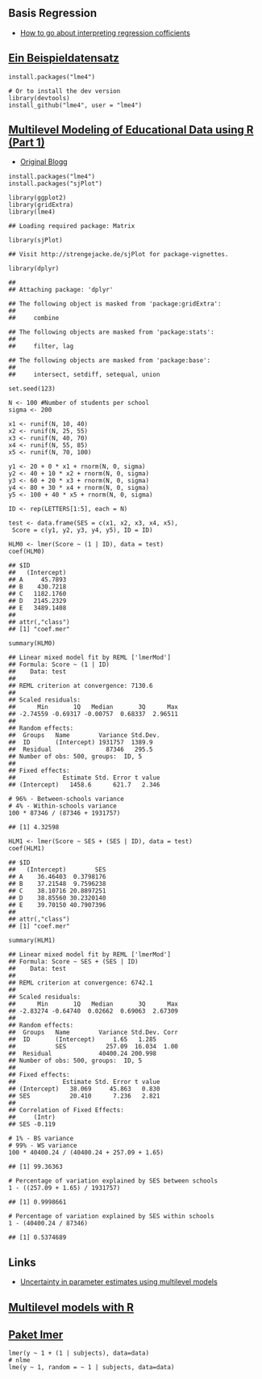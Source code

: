 Basis Regression
----------------

-   [How to go about interpreting regression
    cofficients](https://www.r-bloggers.com/how-to-go-about-interpreting-regression-cofficients/)

[Ein Beispieldatensatz](https://www.jaredknowles.com/journal/2013/11/25/getting-started-with-mixed-effect-models-in-r)
----------------------------------------------------------------------------------------------------------------------

    install.packages("lme4")

    # Or to install the dev version
    library(devtools)
    install_github("lme4", user = "lme4")

[Multilevel Modeling of Educational Data using R (Part 1)](https://www.r-bloggers.com/multilevel-modeling-of-educational-data-using-r-part-1/)
----------------------------------------------------------------------------------------------------------------------------------------------

-   [Original
    Blogg](http://hagutierrezro.blogspot.de/2016/10/multilevel-modeling-of-educational-data.html)

<!-- -->

    install.packages("lme4")
    install.packages("sjPlot")

    library(ggplot2)
    library(gridExtra)
    library(lme4)

    ## Loading required package: Matrix

    library(sjPlot)

    ## Visit http://strengejacke.de/sjPlot for package-vignettes.

    library(dplyr)

    ## 
    ## Attaching package: 'dplyr'

    ## The following object is masked from 'package:gridExtra':
    ## 
    ##     combine

    ## The following objects are masked from 'package:stats':
    ## 
    ##     filter, lag

    ## The following objects are masked from 'package:base':
    ## 
    ##     intersect, setdiff, setequal, union

    set.seed(123)

    N <- 100 #Number of students per school
    sigma <- 200

    x1 <- runif(N, 10, 40)
    x2 <- runif(N, 25, 55)
    x3 <- runif(N, 40, 70)
    x4 <- runif(N, 55, 85)
    x5 <- runif(N, 70, 100)

    y1 <- 20 + 0 * x1 + rnorm(N, 0, sigma)
    y2 <- 40 + 10 * x2 + rnorm(N, 0, sigma)
    y3 <- 60 + 20 * x3 + rnorm(N, 0, sigma)
    y4 <- 80 + 30 * x4 + rnorm(N, 0, sigma)
    y5 <- 100 + 40 * x5 + rnorm(N, 0, sigma)

    ID <- rep(LETTERS[1:5], each = N)

    test <- data.frame(SES = c(x1, x2, x3, x4, x5), 
     Score = c(y1, y2, y3, y4, y5), ID = ID)

    HLM0 <- lmer(Score ~ (1 | ID), data = test)
    coef(HLM0)

    ## $ID
    ##   (Intercept)
    ## A     45.7893
    ## B    430.7218
    ## C   1182.1760
    ## D   2145.2329
    ## E   3489.1408
    ## 
    ## attr(,"class")
    ## [1] "coef.mer"

    summary(HLM0)

    ## Linear mixed model fit by REML ['lmerMod']
    ## Formula: Score ~ (1 | ID)
    ##    Data: test
    ## 
    ## REML criterion at convergence: 7130.6
    ## 
    ## Scaled residuals: 
    ##      Min       1Q   Median       3Q      Max 
    ## -2.74559 -0.69317 -0.00757  0.68337  2.96511 
    ## 
    ## Random effects:
    ##  Groups   Name        Variance Std.Dev.
    ##  ID       (Intercept) 1931757  1389.9  
    ##  Residual               87346   295.5  
    ## Number of obs: 500, groups:  ID, 5
    ## 
    ## Fixed effects:
    ##             Estimate Std. Error t value
    ## (Intercept)   1458.6      621.7   2.346

    # 96% - Between-schools variance
    # 4% - Within-schools variance
    100 * 87346 / (87346 + 1931757)

    ## [1] 4.32598

    HLM1 <- lmer(Score ~ SES + (SES | ID), data = test)
    coef(HLM1)

    ## $ID
    ##   (Intercept)        SES
    ## A    36.46403  0.3798176
    ## B    37.21548  9.7596238
    ## C    38.10716 20.8897251
    ## D    38.85560 30.2320140
    ## E    39.70150 40.7907396
    ## 
    ## attr(,"class")
    ## [1] "coef.mer"

    summary(HLM1)

    ## Linear mixed model fit by REML ['lmerMod']
    ## Formula: Score ~ SES + (SES | ID)
    ##    Data: test
    ## 
    ## REML criterion at convergence: 6742.1
    ## 
    ## Scaled residuals: 
    ##      Min       1Q   Median       3Q      Max 
    ## -2.83274 -0.64740  0.02662  0.69063  2.67309 
    ## 
    ## Random effects:
    ##  Groups   Name        Variance Std.Dev. Corr
    ##  ID       (Intercept)     1.65   1.285      
    ##           SES           257.09  16.034  1.00
    ##  Residual             40400.24 200.998      
    ## Number of obs: 500, groups:  ID, 5
    ## 
    ## Fixed effects:
    ##             Estimate Std. Error t value
    ## (Intercept)   38.069     45.863   0.830
    ## SES           20.410      7.236   2.821
    ## 
    ## Correlation of Fixed Effects:
    ##     (Intr)
    ## SES -0.119

    # 1% - BS variance
    # 99% - WS variance
    100 * 40400.24 / (40400.24 + 257.09 + 1.65)

    ## [1] 99.36363

    # Percentage of variation explained by SES between schools
    1 - ((257.09 + 1.65) / 1931757)

    ## [1] 0.9998661

    # Percentage of variation explained by SES within schools
    1 - (40400.24 / 87346)

    ## [1] 0.5374689

Links
-----

-   [Uncertainty in parameter estimates using multilevel
    models](https://www.r-bloggers.com/uncertainty-in-parameter-estimates-using-multilevel-models/)

[Multilevel models with R](https://cran.r-project.org/doc/contrib/Bliese_Multilevel.pdf)
----------------------------------------------------------------------------------------

[Paket lmer](https://cran.r-project.org/doc/contrib/Bliese_Multilevel.pdf)
--------------------------------------------------------------------------

    lmer(y ~ 1 + (1 | subjects), data=data)
    # nlme
    lme(y ~ 1, random = ~ 1 | subjects, data=data)
